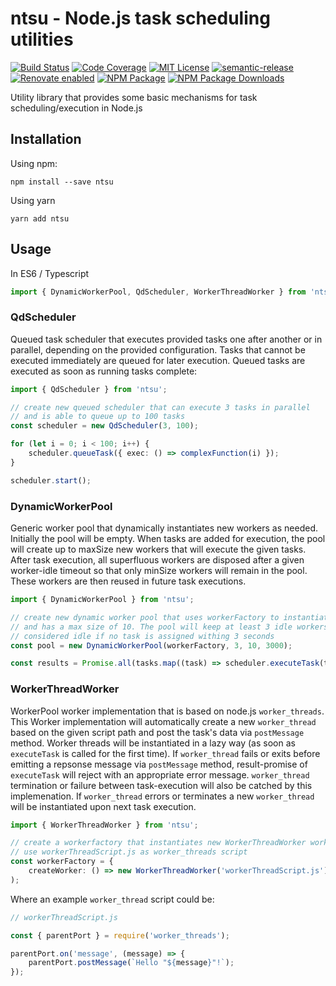 # ntsu - Node.js task scheduling utilities

[![Build Status](https://img.shields.io/circleci/build/github/hellivan/node-task-scheduling-utilities/master?logo=circleci&style=flat-square)](https://circleci.com/gh/hellivan/node-task-scheduling-utilities)
[![Code Coverage](https://img.shields.io/codecov/c/github/hellivan/node-task-scheduling-utilities/master?logo=codecov&style=flat-square)](https://codecov.io/gh/hellivan/node-task-scheduling-utilities)
[![MIT License](https://img.shields.io/npm/l/ntsu?style=flat-square)](LICENSE)
[![semantic-release](https://img.shields.io/badge/%20%20%F0%9F%93%A6%F0%9F%9A%80-semantic--release-e10079.svg?style=flat-square)](https://github.com/semantic-release/semantic-release)
[![Renovate enabled](https://img.shields.io/badge/renovate-enabled-brightgreen.svg?style=flat-square)](https://renovatebot.com/)
[![NPM Package](https://img.shields.io/npm/v/ntsu?logo=npm&style=flat-square)](https://www.npmjs.com/package/ntsu)
[![NPM Package Downloads](https://img.shields.io/npm/dm/ntsu?logo=npm&style=flat-square)](https://www.npmjs.com/package/ntsu)

Utility library that provides some basic mechanisms for task scheduling/execution in Node.js

## Installation

Using npm:

```
npm install --save ntsu
```

Using yarn

```
yarn add ntsu
```

## Usage

In ES6 / Typescript

```typescript
import { DynamicWorkerPool, QdScheduler, WorkerThreadWorker } from 'ntsu';
```

### QdScheduler

Queued task scheduler that executes provided tasks one after another or in parallel, depending on the provided
configuration. Tasks that cannot be executed immediately are queued for later execution. Queued tasks are executed as
soon as running tasks complete:

```typescript
import { QdScheduler } from 'ntsu';

// create new queued scheduler that can execute 3 tasks in parallel
// and is able to queue up to 100 tasks
const scheduler = new QdScheduler(3, 100);

for (let i = 0; i < 100; i++) {
    scheduler.queueTask({ exec: () => complexFunction(i) });
}

scheduler.start();
```

### DynamicWorkerPool

Generic worker pool that dynamically instantiates new workers as needed. Initially the pool
will be empty. When tasks are added for execution, the pool will create up to maxSize new workers
that will execute the given tasks. After task execution, all superfluous workers are disposed after a given
worker-idle timeout so that only minSize workers will remain in the pool. These workers are then reused in
future task executions.

```typescript
import { DynamicWorkerPool } from 'ntsu';

// create new dynamic worker pool that uses workerFactory to instantiate new workers
// and has a max size of 10. The pool will keep at least 3 idle workers. Workers are
// considered idle if no task is assigned withing 3 seconds
const pool = new DynamicWorkerPool(workerFactory, 3, 10, 3000);

const results = Promise.all(tasks.map((task) => scheduler.executeTask(task)));
```

### WorkerThreadWorker

WorkerPool worker implementation that is based on node.js `worker_threads`. This Worker implementation
will automatically create a new `worker_thread` based on the given script path and post the task's data
via `postMessage` method. Worker threads will be instantiated in a lazy way (as soon as `executeTask` is
called for the first time). If `worker_thread` fails or exits before emitting a repsonse message via `postMessage`
method, result-promise of `executeTask` will reject with an appropriate error message. `worker_thread`
termination or failure between task-execution will also be catched by this implemenation. If `worker_thread`
errors or terminates a new `worker_thread` will be instantiated upon next task execution.

```typescript
import { WorkerThreadWorker } from 'ntsu';

// create a workerfactory that instantiates new WorkerThreadWorker workers, that
// use workerThreadScript.js as worker_threads script
const workerFactory = {
    createWorker: () => new WorkerThreadWorker('workerThreadScript.js')
);
```

Where an example `worker_thread` script could be:

```js
// workerThreadScript.js

const { parentPort } = require('worker_threads');

parentPort.on('message', (message) => {
    parentPort.postMessage(`Hello "${message}"!`);
});
```
